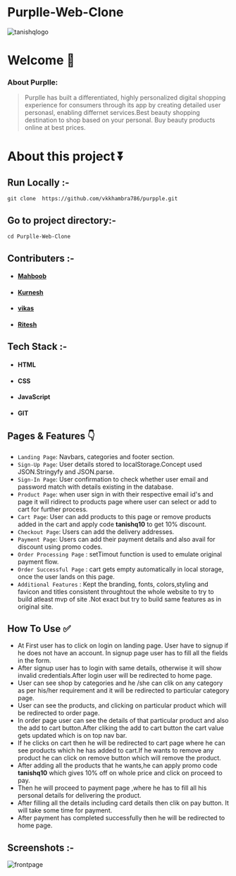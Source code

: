 # Purplle-Web-Clone

![tanishqlogo](https://media6.ppl-media.com/tr:w-1280,c-at_max/mediafiles/ecomm/misc/1645260106_web-2.png)


# Welcome :wave:

### About Purplle:

> Purplle has built a differentiated, highly personalized digital shopping experience for consumers through its app by creating detailed user personasl, enabling differnet services.Best beauty shopping destination to shop based on your personal. Buy beauty products online at best prices.

# About this project ⏬

## Run Locally :-
``git clone  https://github.com/vkkhambra786/purpple.git``

## Go to project directory:- 
`cd Purplle-Web-Clone`

 

 

## Contributers :- 
- #### [Mahboob](https://www.linkedin.com/in/mahboob-asraf/)
- #### [Kurnesh](https://www.linkedin.com/in/yashvant-kumar-gogineni-79828207/)
- #### [vikas](https://www.linkedin.com/in/vikas-khambra-44b40b17b/)
- #### [Ritesh](https://www.linkedin.com/in/balkishnpal/)

## Tech Stack :- 

- #### HTML
- #### CSS 
- #### JavaScript
- #### GIT

## Pages & Features :point_down:

- `Landing Page`: Navbars, categories and footer section.
- `Sign-Up Page`: User details stored to localStorage.Concept used JSON.Stringyfy and JSON.parse.
- `Sign-In Page`: User confirmation to check whether user email and password match with details existing in the database.
- `Product Page`: when user sign in with their respective email id's and  page it will ridirect to products page where user can select or add to cart for further process.
- `Cart Page`: User can add products to this page or remove products added in the cart and apply code **tanishq10** to get 10% discount.
- `Checkout Page`: Users can add the delivery addresses.
- `Payment Page`: Users can add their payment details and also avail for discount using promo codes.
- `Order Processing Page` : setTimout function is used to emulate original payment flow.
- `Order Successful Page` : cart gets empty automatically in local storage, once the user lands on this page.
- `Additional Features` : Kept the branding, fonts, colors,styling and favicon and titles consistent throughtout the whole website to try to build atleast mvp of site .Not exact but try to build same features as in original site.
 
## How To Use ✅

- At First user has to click on login on landing page. User have to signup if he does not have an account. In signup page user has to  fill  all the fields in the form.
- After signup user has to login with same details, otherwise it will show invalid credentials.After login user will be redirected to home page.
- User can see shop by categories and he /she can clik on any category as per his/her requirement and it will be redirected to particular category page.
- User can see the products, and clicking on particular product which will be redirected to order page.
- In order page user can see the details of that particular product and also the add to cart button.After cliking the add to cart button the cart value gets updated which is on top nav bar.
- If he clicks on cart then he will be redirected to cart page where he can see products which he has added to cart.If he wants to remove any product he can click on remove button which will remove the product. 
- After adding all the products that he wants,he can apply promo code **tanishq10** which gives 10% off on whole price and click on proceed to pay.
- Then he will proceed to payment page ,where he has to fill all his personal details for delivering the product.
- After filling all the details including card details then clik on pay button. It will take some time for payment.
- After payment has completed successfully then he will be redirected to home page.

## Screenshots :- 
![frontpage](https://media6.ppl-media.com/tr:w-1280,c-at_max,f-gif/mediafiles/ecomm/misc/1645244759_gv-yami-gif-web-banner-6.gif)

 
